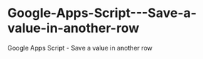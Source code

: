 # Google-Apps-Script---Save-a-value-in-another-row
Google Apps Script - Save a value in another row
